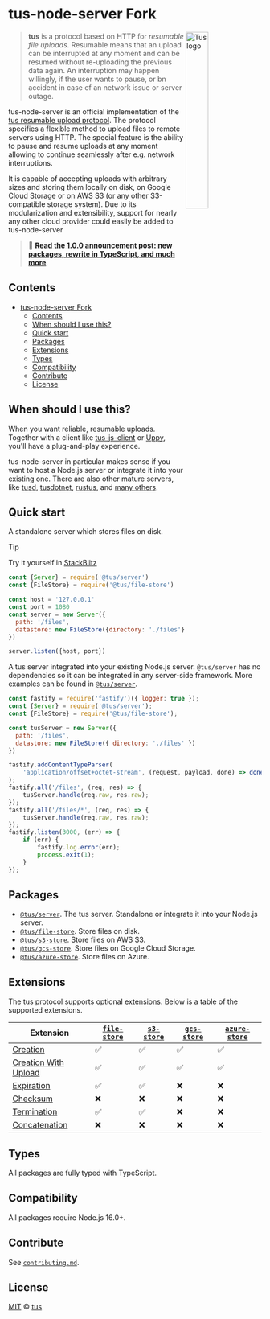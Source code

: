 # tus-node-server Fork

<img alt="Tus logo" src="https://github.com/tus/tus.io/blob/main/public/images/tus1.png?raw=true" width="30%" align="right" />

> **tus** is a protocol based on HTTP for _resumable file uploads_. Resumable means that
> an upload can be interrupted at any moment and can be resumed without re-uploading the
> previous data again. An interruption may happen willingly, if the user wants to pause,
> or bn accident in case of an network issue or server outage.

tus-node-server is an official implementation of the
[tus resumable upload protocol](http://www.tus.io/protocols/resumable-upload.html). The
protocol specifies a flexible method to upload files to remote servers using HTTP. The
special feature is the ability to pause and resume uploads at any moment allowing to
continue seamlessly after e.g. network interruptions.

It is capable of accepting uploads with arbitrary sizes and storing them locally on disk,
on Google Cloud Storage or on AWS S3 (or any other S3-compatible storage system). Due to
its modularization and extensibility, support for nearly any other cloud provider could
easily be added to tus-node-server

> 📣
> [**Read the 1.0.0 announcement post: new packages, rewrite in TypeScript, and much more**](https://tus.io/blog/2023/09/04/tus-node-server-v100).

## Contents

- [tus-node-server Fork](#tus-node-server-fork)
  - [Contents](#contents)
  - [When should I use this?](#when-should-i-use-this)
  - [Quick start](#quick-start)
  - [Packages](#packages)
  - [Extensions](#extensions)
  - [Types](#types)
  - [Compatibility](#compatibility)
  - [Contribute](#contribute)
  - [License](#license)

## When should I use this?

When you want reliable, resumable uploads. Together with a client like
[tus-js-client](https://github.com/tus/tus-js-client) or [Uppy](https://uppy.io), you'll
have a plug-and-play experience.

tus-node-server in particular makes sense if you want to host a Node.js server or
integrate it into your existing one. There are also other mature servers, like
[tusd](https://github.com/tus/tusd), [tusdotnet](https://github.com/tusdotnet/tusdotnet),
[rustus](https://github.com/s3rius/rustus), and
[many others](https://tus.io/implementations.html).

## Quick start

A standalone server which stores files on disk.

> [!TIP]
> Try it yourself in [StackBlitz](https://stackblitz.com/edit/stackblitz-starters-zg6mgnuf?file=index.js)

```js
const {Server} = require('@tus/server')
const {FileStore} = require('@tus/file-store')

const host = '127.0.0.1'
const port = 1080
const server = new Server({
  path: '/files',
  datastore: new FileStore({directory: './files'}),
})

server.listen({host, port})
```

A tus server integrated into your existing Node.js server. `@tus/server` has no
dependencies so it can be integrated in any server-side framework. More examples can be
found in [`@tus/server`][].

```js
const fastify = require('fastify')({ logger: true });
const {Server} = require('@tus/server');
const {FileStore} = require('@tus/file-store');

const tusServer = new Server({
  path: '/files',
  datastore: new FileStore({ directory: './files' })
})

fastify.addContentTypeParser(
    'application/offset+octet-stream', (request, payload, done) => done(null);
);
fastify.all('/files', (req, res) => {
    tusServer.handle(req.raw, res.raw);
});
fastify.all('/files/*', (req, res) => {
    tusServer.handle(req.raw, res.raw);
});
fastify.listen(3000, (err) => {
    if (err) {
        fastify.log.error(err);
        process.exit(1);
    }
});
```

## Packages

- [`@tus/server`][]. The tus server. Standalone or integrate it into your Node.js server.
- [`@tus/file-store`][]. Store files on disk.
- [`@tus/s3-store`][]. Store files on AWS S3.
- [`@tus/gcs-store`][]. Store files on Google Cloud Storage.
- [`@tus/azure-store`][]. Store files on Azure.

## Extensions

The tus protocol supports optional [extensions][]. Below is a table of the supported
extensions.

| Extension                | [`file-store`][`@tus/file-store`] | [`s3-store`][`@tus/s3-store`] | [`gcs-store`][`@tus/gcs-store`] | [`azure-store`][`@tus/azure-store`] |
| ------------------------ | --------------------------------- | ----------------------------- | ------------------------------- | ----------------------------------- |
| [Creation][]             | ✅                                | ✅                            | ✅                              | ✅                                  |
| [Creation With Upload][] | ✅                                | ✅                            | ✅                              | ✅                                  |
| [Expiration][]           | ✅                                | ✅                            | ❌                              | ❌                                  |
| [Checksum][]             | ❌                                | ❌                            | ❌                              | ❌                                  |
| [Termination][]          | ✅                                | ✅                            | ❌                              | ❌                                  |
| [Concatenation][]        | ❌                                | ❌                            | ❌                              | ❌                                  |

## Types

All packages are fully typed with TypeScript.

## Compatibility

All packages require Node.js 16.0+.

## Contribute

See
[`contributing.md`](https://github.com/tus/tus-node-server/blob/main/.github/contributing.md).

## License

[MIT](https://github.com/tus/tus-node-server/blob/master/license) ©
[tus](https://github.com/tus)

[corepack]: https://nodejs.org/api/corepack.html
[`@tus/server`]: https://github.com/tus/tus-node-server/tree/main/packages/server
[`@tus/file-store`]: https://github.com/tus/tus-node-server/tree/main/packages/file-store
[`@tus/s3-store`]: https://github.com/tus/tus-node-server/tree/main/packages/s3-store
[`@tus/gcs-store`]: https://github.com/tus/tus-node-server/tree/main/packages/gcs-store
[`@tus/azure-store`]: https://github.com/tus/tus-node-server/tree/main/packages/azure-store
[extensions]: https://tus.io/protocols/resumable-upload.html#protocol-extensions
[creation]: https://tus.io/protocols/resumable-upload.html#creation
[creation with upload]:
  https://tus.io/protocols/resumable-upload.html#creation-with-upload
[expiration]: https://tus.io/protocols/resumable-upload.html#expiration
[checksum]: https://tus.io/protocols/resumable-upload.html#checksum
[termination]: https://tus.io/protocols/resumable-upload.html#termination
[concatenation]: https://tus.io/protocols/resumable-upload.html#concatenation
